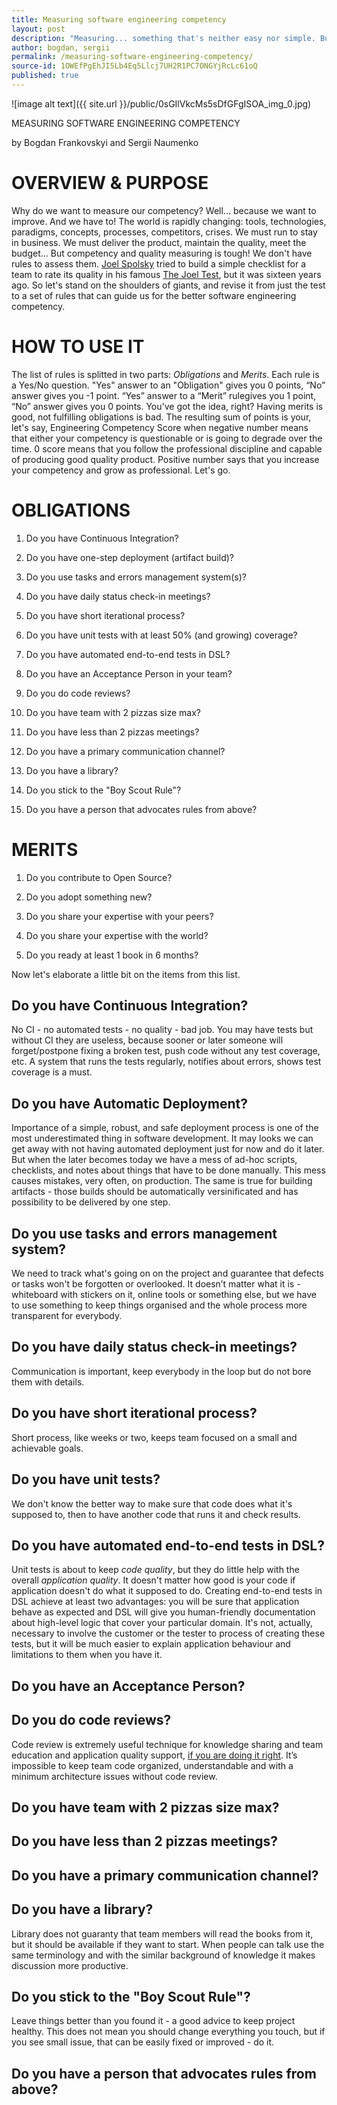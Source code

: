 ```yaml
---
title: Measuring software engineering competency
layout: post
description: "Measuring... something that's neither easy nor simple. But let's try!"
author: bogdan, sergii
permalink: /measuring-software-engineering-competency/
source-id: 1OWEfPgEhJI5Lb4Eq5Llcj7UH2R1PC7ONGYjRcLc61oQ
published: true
---
```

![image alt text]({{ site.url }}/public/0sGIlVkcMs5sDfGFgISOA_img_0.jpg)

MEASURING SOFTWARE ENGINEERING COMPETENCY

by Bogdan Frankovskyi and Sergii Naumenko

# OVERVIEW & PURPOSE

Why do we want to measure our competency? Well... because we want to improve. And we have to! The world is rapidly changing: tools, technologies, paradigms, concepts, processes, competitors, crises. We must run to stay in business. We must deliver the product, maintain the quality, meet the budget...
But competency and quality measuring is tough! We don't have rules to assess them. [Joel Spolsky](http://www.joelonsoftware.com/) tried to build a simple checklist for a team to rate its quality in his famous [The Joel Test](http://www.joelonsoftware.com/articles/fog0000000043.html), but it was sixteen years ago. So let's stand on the shoulders of giants, and revise it from just the test to a set of rules that can guide us for the better software engineering competency.  
 

# HOW TO USE IT


The list of rules is splitted in two parts: *Obligations* and *Merits*. Each rule is a Yes/No question. "Yes" answer to an "Obligation" gives you 0 points, “No” answer gives you -1 point. “Yes” answer to a “Merit” rulegives you 1 point, “No” answer gives you 0 points. You've got the idea, right? Having merits is good, not fulfilling obligations is bad.
The resulting sum of points is your, let's say, Engineering Competency Score when negative number means that either your competency is questionable or is going to degrade over the time. 0 score means that you follow the professional discipline and capable of producing good quality product. Positive number says that you increase your competency and grow as professional.
Let's go.

# OBLIGATIONS

1. Do you have Continuous Integration?

2. Do you have one-step deployment (artifact build)?

3. Do you use tasks and errors management system(s)?

4. Do you have daily status check-in meetings?

5. Do you have short iterational process?

6. Do you have unit tests with at least 50% (and growing) coverage?

7. Do you have automated end-to-end tests in DSL?

8. Do you have an Acceptance Person in your team?

9. Do you do code reviews?

10. Do you have team with 2 pizzas size max?

11. Do you have less than 2 pizzas meetings?

12. Do you have a primary communication channel?

13. Do you have a library?

14. Do you stick to the "Boy Scout Rule"?

15. Do you have a person that advocates rules from above?

# MERITS

1. Do you contribute to Open Source?

2. Do you adopt something new?

3. Do you share your expertise with your peers?

4. Do you share your expertise with the world?

5. Do you ready at least 1 book in 6 months?

Now let's elaborate a little bit on the items from this list.

## Do you have Continuous Integration?

No CI - no automated tests - no quality - bad job. You may have tests but without CI they are useless, because sooner or later someone will forget/postpone fixing a broken test, push code without any test coverage, etc. A system that runs the tests regularly, notifies about errors, shows test coverage is a must.

## Do you have Automatic Deployment?

Importance of a simple, robust, and safe deployment process is one of the most underestimated thing in software development. It may looks we can get away with not having automated deployment just for now and do it later. But when the later becomes today we have a mess of ad-hoc scripts, checklists, and notes about things that have to be done manually. This mess causes mistakes, very often, on production. The same is true for building artifacts - those builds should be automatically versinificated and has possibility to be delivered by one step. 

## Do you use tasks and errors management system?

We need to track what's going on on the project and guarantee that defects or tasks won't be forgotten or overlooked. It doesn’t matter what it is - whiteboard with stickers on it, online tools or something else, but we have to use something to keep things organised and the whole process more transparent for everybody. 

## Do you have daily status check-in meetings?

Communication is important, keep everybody in the loop but do not bore them with details. 

## Do you have short iterational process?

Short process, like weeks or two, keeps team focused on a small and achievable goals.

## Do you have unit tests?

We don't know the better way to make sure that code does what it's supposed to, then to have another code that runs it and check results.

## Do you have automated end-to-end tests in DSL?

Unit tests is about to keep *code quality*, but they do little help with the overall *application quality*. It doesn't matter how good is your code if application doesn't do what it supposed to do. Creating end-to-end tests in DSL achieve at least two advantages: you will be sure that application behave as expected and DSL will give you human-friendly documentation about high-level logic that cover your particular domain. It's not, actually, necessary to involve the customer or the tester to process of creating these tests, but it will be much easier to explain application behaviour and limitations to them when you have it.

## Do you have an Acceptance Person?

## Do you do code reviews?

Code review is extremely useful technique for knowledge sharing and team education and application quality support, [if you are doing it right](http://www.savvyclutch.com/Make-Code-Review-Useful-Again/). It’s impossible to keep team code organized, understandable and with a minimum architecture issues without code review.    

## Do you have team with 2 pizzas size max?

## Do you have less than 2 pizzas meetings?

## Do you have a primary communication channel?

## Do you have a library?

Library does not guaranty that team members will read the books from it, but it should be available if they want to start. When people can talk use the same terminology and with the similar background of knowledge it makes discussion more productive.  

## Do you stick to the "Boy Scout Rule"?

Leave things better than you found it - a good advice to keep project healthy. This does not mean you should change everything you touch, but if you see small issue, that can be easily fixed or improved -  do it.

## Do you have a person that advocates rules from above?


